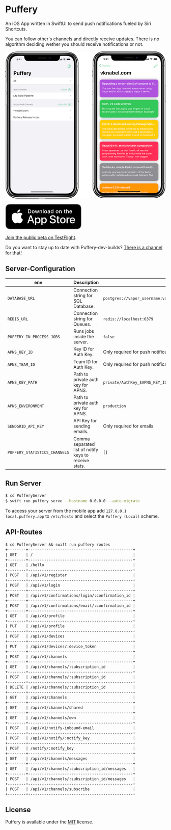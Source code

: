 # Puffery

An iOS App written in SwiftUI to send push notifications fueled by Siri Shortcuts.

You can follow other's channels and directly receive updates.
There is no algorithm deciding wether you should receive notifications or not.

![](./assets/Sceenshot-iPhoneX.png)

[![Download on the App Store](./assets/Download_on_the_App_Store_Badge.svg)](https://apps.apple.com/de/app/puffery/id1508776889)

[Join the public beta on TestFlight](https://testflight.apple.com/join/066lEjQN).

Do you want to stay up to date with Puffery-dev-builds? [There is a channel for that!](puffery://puffery.app/channels/subscribe/70D2A779-2829-4DD0-93BC-C695E5E1EBE7)

## Server-Configuration

| env                           | Description                                           | Default                                                                  |
| ----------------------------- | ----------------------------------------------------- | ------------------------------------------------------------------------ |
| `DATABASE_URL`                | Connection string for SQL Database.                   | `postgres://vapor_username:vapor_password@localhost:5432/vapor_database` |
| `REDIS_URL`                   | Connection string for Queues.                         | `redis://localhost:6379`                                                 |
| `PUFFERY_IN_PROCESS_JOBS`     | Runs jobs inside the server.                          | `false`                                                                  |
| `APNS_KEY_ID`                 | Key ID for Auth Key.                                  | Only required for push notifications                                     |
| `APNS_TEAM_ID`                | Team ID for Auth Key.                                 | Only required for push notifications                                     |
| `APNS_KEY_PATH`               | Path to private auth key for APNS.                    | `private/AuthKey_$APNS_KEY_ID.p8`                                        |
| `APNS_ENVIRONMENT`            | Path to private auth key for APNS.                    | `production`                                                             |
| `SENDGRID_API_KEY`            | API Key for sending emails.                           | Only required for emails                                                 |
| `PUFFERY_STATISTICS_CHANNELS` | Comma separated list of notify keys to receive stats. | `[]`                                                                     |

## Run Server

```bash
$ cd PufferyServer
$ swift run puffery serve --hostname 0.0.0.0 --auto-migrate
```

To access your server from the mobile app add `127.0.0.1 local.puffery.app` to `/etc/hosts` and select the `Puffery (Local)` scheme.

## API-Routes

```
$ cd PufferyServer && swift run puffery routes
+--------+----------------------------------------------+
| GET    | /                                            |
+--------+----------------------------------------------+
| GET    | /hello                                       |
+--------+----------------------------------------------+
| POST   | /api/v1/register                             |
+--------+----------------------------------------------+
| POST   | /api/v1/login                                |
+--------+----------------------------------------------+
| POST   | /api/v1/confirmations/login/:confirmation_id |
+--------+----------------------------------------------+
| POST   | /api/v1/confirmations/email/:confirmation_id |
+--------+----------------------------------------------+
| GET    | /api/v1/profile                              |
+--------+----------------------------------------------+
| PUT    | /api/v1/profile                              |
+--------+----------------------------------------------+
| POST   | /api/v1/devices                              |
+--------+----------------------------------------------+
| PUT    | /api/v1/devices/:device_token                |
+--------+----------------------------------------------+
| POST   | /api/v1/channels                             |
+--------+----------------------------------------------+
| GET    | /api/v1/channels/:subscription_id            |
+--------+----------------------------------------------+
| POST   | /api/v1/channels/:subscription_id            |
+--------+----------------------------------------------+
| DELETE | /api/v1/channels/:subscription_id            |
+--------+----------------------------------------------+
| GET    | /api/v1/channels                             |
+--------+----------------------------------------------+
| GET    | /api/v1/channels/shared                      |
+--------+----------------------------------------------+
| GET    | /api/v1/channels/own                         |
+--------+----------------------------------------------+
| POST   | /api/v1/notify-inbound-email                 |
+--------+----------------------------------------------+
| POST   | /api/v1/notify/:notify_key                   |
+--------+----------------------------------------------+
| POST   | /notify/:notify_key                          |
+--------+----------------------------------------------+
| GET    | /api/v1/channels/messages                    |
+--------+----------------------------------------------+
| GET    | /api/v1/channels/:subscription_id/messages   |
+--------+----------------------------------------------+
| POST   | /api/v1/channels/:subscription_id/messages   |
+--------+----------------------------------------------+
| POST   | /api/v1/channels/subscribe                   |
+--------+----------------------------------------------+
```

## License

Puffery is available under the [MIT](./LICENSE) license.
